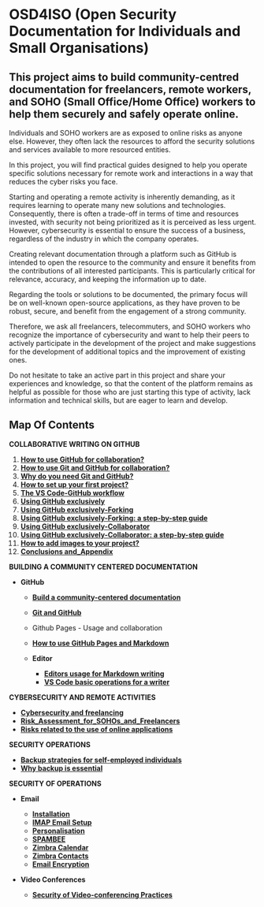 # OSD4ISO (Open Security Documentation for Individuals and Small Organisations)

## This project aims to build community-centred documentation for freelancers, remote workers, and SOHO (Small Office/Home Office) workers to help them securely and safely operate online.

Individuals and SOHO workers are as exposed to online risks as anyone else. However, they often lack the resources to afford the security solutions and services available to more resourced entities.

In this project, you will find practical guides designed to help you operate specific solutions necessary for remote work and interactions in a way that reduces the cyber risks you face.

Starting and operating a remote activity is inherently demanding, as it requires learning to operate many new solutions and technologies. Consequently, there is often a trade-off in terms of time and resources invested, with security not being prioritized as it is perceived as less urgent. However, cybersecurity is essential to ensure the success of a business, regardless of the industry in which the company operates.

Creating relevant documentation through a platform such as GitHub is intended to open the resource to the community and ensure it benefits from the contributions of all interested participants. This is particularly critical for relevance, accuracy, and keeping the information up to date.

Regarding the tools or solutions to be documented, the primary focus will be on well-known open-source applications, as they have proven to be robust, secure, and benefit from the engagement of a strong community. 

Therefore, we ask all freelancers, telecommuters, and SOHO workers who recognize the importance of cybersecurity and want to help their peers to actively participate in the development of the project and make suggestions for the development of additional topics and the improvement of existing ones. 

Do not hesitate to take an active part in this project and share your experiences and knowledge, so that the content of the platform remains as helpful as possible for those who are just starting this type of activity, lack information and technical skills, but are eager to learn and develop.

## Map Of Contents

**COLLABORATIVE WRITING ON GITHUB**

1. [**How to use GitHub for collaboration?**](https://attilacsontos.github.io/OSD4ISO/Collaborative_writing_on_GitHub/1.How_to_use_GitHub_for_collaboration)
1. [**How to use Git and GitHub for collaboration?**](https://attilacsontos.github.io/OSD4ISO/Collaborative_writing_on_GitHub/How_to_use_Git_and_GitHub_for_collaboration)
1. [**Why do you need Git and GitHub?**](https://attilacsontos.github.io/OSD4ISO/Collaborative_writing_on_GitHub/Why_do_you_need_Git_and_GitHub)
1. [**How to set up your first project?**](https://attilacsontos.github.io/OSD4ISO/Collaborative_writing_on_GitHub/How_to_set_up_your_first_project)
1. [**The VS Code-GitHub workflow**](https://attilacsontos.github.io/OSD4ISO/Collaborative_writing_on_GitHub/The_VS_Code-GitHub_workflow)
1. [**Using GitHub exclusively**](https://attilacsontos.github.io/OSD4ISO/Collaborative_writing_on_GitHub/Using_GitHub_exclusively)
1. [**Using GitHub exclusively-Forking**](https://attilacsontos.github.io/OSD4ISO/Collaborative_writing_on_GitHub/Using_GitHub_exclusively-Forking)
1. [**Using GitHub exclusively-Forking: a step-by-step guide**](https://attilacsontos.github.io/OSD4ISO/Collaborative_writing_on_GitHub/Using_GitHub_exclusively-Forking_Step-by-step_Guide)
1. [**Using GitHub exclusively-Collaborator**](https://attilacsontos.github.io/OSD4ISO/Collaborative_writing_on_GitHub/Using_GitHub_exclusively-Collaborator)
1. [**Using GitHub exclusively-Collaborator: a step-by-step guide**](https://attilacsontos.github.io/OSD4ISO/Collaborative_writing_on_GitHub/Using_GitHub_exclusively-Collaborator_Step-by-step_Guide)
1. [**How to add images to your project?**](https://attilacsontos.github.io/OSD4ISO/Collaborative_writing_on_GitHub/How_to_add_images_to_your_project)
1. [**Conclusions and_Appendix**](https://attilacsontos.github.io/OSD4ISO/Collaborative_writing_on_GitHub/Conclusions_and_Appendix)


**BUILDING A COMMUNITY CENTERED DOCUMENTATION**

* **GitHub**
    * [**Build a community-centered documentation**](https://attilacsontos.github.io/OSD4ISO/Building_a_community_centered_documentation/GitHub/Build_a_community_centered_documentation)
    * [**Git and GitHub**](https://attilacsontos.github.io/OSD4ISO/Building_a_community_centered_documentation/GitHub/Git_and_GitHub)
    * Github Pages - Usage and collaboration
    * [**How to use GitHub Pages and Markdown**](https://attilacsontos.github.io/OSD4ISO/Building_a_community_centered_documentation/GitHub/How_to_use_GitHub_Pages_and_Markdowm)

  * **Editor**
    * [**Editors usage for Markdown writing**](https://attilacsontos.github.io/OSD4ISO/Building_a_community_centered_documentation/Editor/Editors_usage_for_Markdown_writing)
    * [**VS Code basic operations for a writer**](https://attilacsontos.github.io/OSD4ISO/Building_a_community_centered_documentation/Editor/VS_Code_basic_operations_for_a_writer)

**CYBERSECURITY AND REMOTE ACTIVITIES**
  *  [**Cybersecurity and freelancing**](https://attilacsontos.github.io/OSD4ISO/Cybersecurity_and_remote_activities/Cybersecurity_and_freelancing)
  *  [**Risk_Assessment_for_SOHOs_and_Freelancers**](https://attilacsontos.github.io/OSD4ISO/Cybersecurity_and_remote_activities/Risk_Assessment_for_SOHOs_and_Freelancers)
  *  [**Risks related to the use of online applications**](https://attilacsontos.github.io/OSD4ISO/Cybersecurity_and_remote_activities/Risks_related_to_the_use_of_online_applications)

**SECURITY OPERATIONS**
  * [**Backup strategies for self-employed individuals**](https://attilacsontos.github.io/OSD4ISO/Security_Operations/Backup/Backup_strategies_for_self-employed_individuals)
  * [**Why backup is essential**](https://attilacsontos.github.io/OSD4ISO/Security_Operations/Backup/The_importance_of_backup)

**SECURITY OF OPERATIONS**

  * **Email**
    * [**Installation**](https://attilacsontos.github.io/OSD4ISO/Security_of_Operations/Email/Installation)
    * [**IMAP Email Setup**](https://attilacsontos.github.io/OSD4ISO/Security_of_Operations/Email/IMAP_Email_Setup)
    * [**Personalisation**](https://attilacsontos.github.io/OSD4ISO/Security_of_Operations/Email/Personalisation)
    * [**SPAMBEE**](https://attilacsontos.github.io/OSD4ISO/Security_of_Operations/Email/SPAMBEE)
    * [**Zimbra Calendar**](https://attilacsontos.github.io/OSD4ISO/Security_of_Operations/Email/Zimbra_Calendar)
    * [**Zimbra Contacts**](https://attilacsontos.github.io/OSD4ISO/Security_of_Operations/Email/Zimbra_Contacts)
    * [**Email Encryption**](https://attilacsontos.github.io/OSD4ISO/Security_of_Operations/Email/Email_Encryption)
  
  * **Video Conferences**
    * [**Security of Video-conferencing Practices**](https://attilacsontos.github.io/OSD4ISO/Security_of_Operations/Video_conferences/Security_of_Video-conferencing_Practices)
